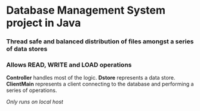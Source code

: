 # Database Management System project in Java

### Thread safe and balanced distribution of files amongst a series of data stores

### Allows READ, WRITE and LOAD operations

**Controller** handles most of the logic.
**Dstore** represents a data store.
**ClientMain** represents a client connecting to the database and performing
a series of operations.

*Only runs on local host*
